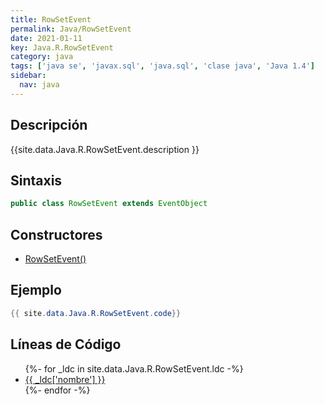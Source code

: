 ```yaml
---
title: RowSetEvent
permalink: Java/RowSetEvent
date: 2021-01-11
key: Java.R.RowSetEvent
category: java
tags: ['java se', 'javax.sql', 'java.sql', 'clase java', 'Java 1.4']
sidebar: 
  nav: java
---
```


## Descripción
{{site.data.Java.R.RowSetEvent.description }}

## Sintaxis
~~~java
public class RowSetEvent extends EventObject
~~~

## Constructores
* [RowSetEvent()](/Java/RowSetEvent/RowSetEvent/)

## Ejemplo
~~~java
{{ site.data.Java.R.RowSetEvent.code}}
~~~

## Líneas de Código
<ul>
{%- for _ldc in site.data.Java.R.RowSetEvent.ldc -%}
   <li>
       <a href="{{_ldc['url'] }}">{{ _ldc['nombre'] }}</a>
   </li>
{%- endfor -%}
</ul>
